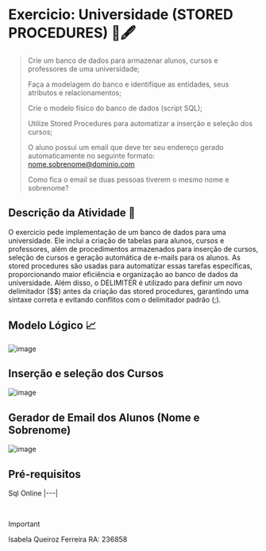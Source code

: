 # Exercicio: Universidade (STORED PROCEDURES) 📒🖋️

> Crie um banco de dados para armazenar alunos, cursos e professores de uma universidade;
>
> Faça a modelagem do banco e identifique as entidades, seus atributos e relacionamentos;
> 
> Crie o modelo físico do banco de dados (script SQL);
> 
> Utilize Stored Procedures para automatizar a inserção e seleção dos cursos;
> 
> O aluno possui um email que deve ter seu endereço gerado automaticamente no seguinte formato:
> nome.sobrenome@dominio.com
> 
> Como fica o email se duas pessoas tiverem o mesmo nome e sobrenome?

## Descrição da Atividade 📓
O exercicio pede implementação de um banco de dados para uma universidade. Ele inclui a criação de tabelas para alunos, cursos e professores, além de procedimentos armazenados para inserção de cursos, seleção de cursos e geração automática de e-mails para os alunos. As stored procedures são usadas para automatizar essas tarefas específicas, proporcionando maior eficiência e organização ao banco de dados da universidade. Além disso, o DELIMITER é utilizado para definir um novo delimitador ($$) antes da criação das stored procedures, garantindo uma sintaxe correta e evitando conflitos com o delimitador padrão (;).

## Modelo Lógico 📈
![image](https://github.com/IsabelaQu/Stored-Procedures/assets/124175141/d2f5eb7e-02ab-4106-81e2-2974a4158b6d)


## Inserção e seleção dos Cursos
![image](https://github.com/IsabelaQu/Stored-Procedures/assets/124175141/70373a81-176c-4e43-b99a-ae8f4ebf0af8)

## Gerador de Email dos Alunos (Nome e Sobrenome)
![image](https://github.com/IsabelaQu/Stored-Procedures/assets/124175141/83e1f92b-24bb-4191-a68c-e3e0e65e29cd)


## Pré-requisitos
Sql Online 
|---|

<br/>

> [!IMPORTANT]
> Isabela Queiroz Ferreira RA: 236858
